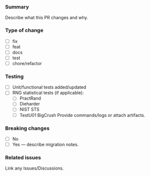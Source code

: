 ### Summary
Describe what this PR changes and why.

### Type of change
- [ ] fix
- [ ] feat
- [ ] docs
- [ ] test
- [ ] chore/refactor

### Testing
- [ ] Unit/functional tests added/updated
- [ ] RNG statistical tests (if applicable):
  - [ ] PractRand
  - [ ] Dieharder
  - [ ] NIST STS
  - [ ] TestU01 BigCrush
Provide commands/logs or attach artifacts.

### Breaking changes
- [ ] No
- [ ] Yes — describe migration notes.

### Related issues
Link any Issues/Discussions.
